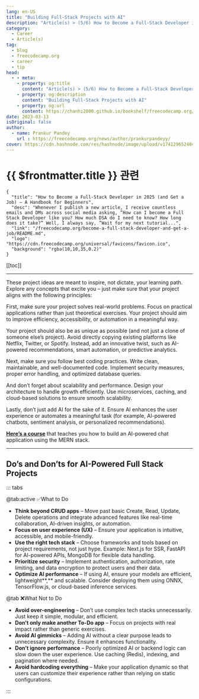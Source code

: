 ```yaml
---
lang: en-US
title: "Building Full-Stack Projects with AI"
description: "Article(s) > (5/6) How to Become a Full-Stack Developer in 2025 (and Get a Job) – A Handbook for Beginners"
category:
  - Career
  - Article(s)
tag:
  - blog
  - freecodecamp.org
  - career
  - tip
head:
  - - meta:
    - property: og:title
      content: "Article(s) > (5/6) How to Become a Full-Stack Developer in 2025 (and Get a Job) – A Handbook for Beginners"
    - property: og:description
      content: "Building Full-Stack Projects with AI"
    - property: og:url
      content: https://chanhi2000.github.io/bookshelf/freecodecamp.org/become-a-full-stack-developer-and-get-a-job/building-full-stack-projects-with-ai.html
date: 2023-03-13
isOriginal: false
author:
  - name: Prankur Pandey
    url : https://freecodecamp.org/news/author/prankurpandeyy/
cover: https://cdn.hashnode.com/res/hashnode/image/upload/v1741296524045/6d9bed13-d3bb-4fb3-95ac-45f5dd4f2033.png
---
```


# {{ $frontmatter.title }} 관련

```component VPCard
{
  "title": "How to Become a Full-Stack Developer in 2025 (and Get a Job) – A Handbook for Beginners",
  "desc": "Whenever I publish a new article, I receive countless emails and DMs across social media asking, ”How can I become a Full Stack Developer like you? How much DSA do I need to know? How long does it take?” Well, I always say, ”Wait for my next tutorial...",
  "link": "/freecodecamp.org/become-a-full-stack-developer-and-get-a-job/README.md",
  "logo": "https://cdn.freecodecamp.org/universal/favicons/favicon.ico",
  "background": "rgba(10,10,35,0.2)"
}
```

[[toc]]

---

<SiteInfo
  name="How to Become a Full-Stack Developer in 2025 (and Get a Job) – A Handbook for Beginners"
  desc="Whenever I publish a new article, I receive countless emails and DMs across social media asking, ”How can I become a Full Stack Developer like you? How much DSA do I need to know? How long does it take?” Well, I always say, ”Wait for my next tutorial..."
  url="https://freecodecamp.org/news/become-a-full-stack-developer-and-get-a-job#heading-building-full-stack-projects-with-ai"
  logo="https://cdn.freecodecamp.org/universal/favicons/favicon.ico"
  preview="https://cdn.hashnode.com/res/hashnode/image/upload/v1741296524045/6d9bed13-d3bb-4fb3-95ac-45f5dd4f2033.png"/>

These project ideas are meant to inspire, not dictate, your learning path. Explore any concepts that excite you – just make sure that your project aligns with the following principles:

First, make sure your project solves real-world problems. Focus on practical applications rather than just theoretical exercises. Your project should aim to improve efficiency, accessibility, or automation in a meaningful way.

Your project should also be as unique as possible (and not just a clone of someone else’s project). Avoid directly copying existing platforms like Netflix, Twitter, or Spotify. Instead, add an innovative twist, such as AI-powered recommendations, smart automation, or predictive analytics.

Next, make sure you follow best coding practices. Write clean, maintainable, and well-documented code. Implement security measures, proper error handling, and optimized database queries.

And don’t forget about scalability and performance. Design your architecture to handle growth efficiently. Use microservices, caching, and cloud-based solutions to ensure smooth scalability.

Lastly, don’t just add AI for the sake of it. Ensure AI enhances the user experience or automates a meaningful task (for example, AI-powered chatbots, sentiment analysis, or personalized recommendations).

[**Here’s a course**](/freecodecamp.org/build-an-ai-chat-application-with-the-mern-stack.md) that teaches you how to build an AI-powered chat application using the MERN stack.

---

## Do’s and Don’ts for AI-Powered Full Stack Projects

::: tabs

@tab:active ✅What to Do

- **Think beyond CRUD apps** – Move past basic Create, Read, Update, Delete operations and integrate advanced features like real-time collaboration, AI-driven insights, or automation.
- **Focus on user experience (UX)** – Ensure your application is intuitive, accessible, and mobile-friendly.
- **Use the right tech stack** – Choose frameworks and tools based on project requirements, not just hype. Example: Next.js for SSR, FastAPI for AI-powered APIs, MongoDB for flexible data handling.
- **Prioritize security** – Implement authentication, authorization, rate limiting, and data encryption to protect users and their data.
- **Optimize AI performance** – If using AI, ensure your models are efficient, lightweight**,** and scalable. Consider deploying them using ONNX, TensorFlow.js, or cloud-based inference services.

@tab ❌What Not to Do

- **Avoid over-engineering** – Don’t use complex tech stacks unnecessarily. Just keep it simple, modular, and efficient.
- **Don’t only make another To-Do app** – Focus on projects with real impact rather than generic exercises.
- **Avoid AI gimmicks** – Adding AI without a clear purpose leads to unnecessary complexity. Ensure it enhances functionality.
- **Don’t ignore performance** – Poorly optimized AI or backend logic can slow down the user experience. Use caching (Redis), indexing, and pagination where needed.
- **Avoid hardcoding everything** – Make your application dynamic so that users can customize their experience rather than relying on static configurations.

:::
